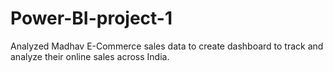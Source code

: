 # Power-BI-project-1
Analyzed Madhav E-Commerce sales data to create dashboard to track and analyze their online sales across India.

